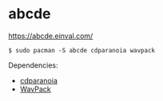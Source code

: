 # abcde

https://abcde.einval.com/

	$ sudo pacman -S abcde cdparanoia wavpack

Dependencies:

- [cdparanoia](https://xiph.org/paranoia/)
- [WavPack](https://www.wavpack.com/)
